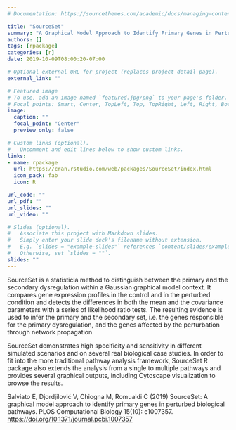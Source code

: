 ```yaml
---
# Documentation: https://sourcethemes.com/academic/docs/managing-content/

title: "SourceSet"
summary: "A Graphical Model Approach to Identify Primary Genes in Perturbed Biological Pathways"
authors: []
tags: [rpackage]
categories: [r]
date: 2019-10-09T08:00:20-07:00

# Optional external URL for project (replaces project detail page).
external_link: ""

# Featured image
# To use, add an image named `featured.jpg/png` to your page's folder.
# Focal points: Smart, Center, TopLeft, Top, TopRight, Left, Right, BottomLeft, Bottom, BottomRight.
image:
  caption: ""
  focal_point: "Center"
  preview_only: false

# Custom links (optional).
#   Uncomment and edit lines below to show custom links.
links:
- name: rpackage
  url: https://cran.rstudio.com/web/packages/SourceSet/index.html
  icon_pack: fab
  icon: R

url_code: ""
url_pdf: ""
url_slides: ""
url_video: ""

# Slides (optional).
#   Associate this project with Markdown slides.
#   Simply enter your slide deck's filename without extension.
#   E.g. `slides = "example-slides"` references `content/slides/example-slides.md`.
#   Otherwise, set `slides = ""`.
slides: ""
---
```


SourceSet is a statisticla method to distinguish between the primary and the secondary dysregulation within a Gaussian graphical model context. It compares gene expression profiles in the control and in the perturbed condition and detects the differences in both the mean and the covariance parameters with a series of likelihood ratio tests. The resulting evidence is used to infer the primary and the secondary set, i.e. the genes responsible for the primary dysregulation, and the genes affected by the perturbation through network propagation. 

SourceSet demonstrates high specificity and sensitivity in different simulated scenarios and on several real biological case studies. In order to fit into the more traditional pathway analysis framework, SourceSet R package also extends the analysis from a single to multiple pathways and provides several graphical outputs, including Cytoscape visualization to browse the results.

Salviato E, Djordjilović V, Chiogna M, Romualdi C (2019) SourceSet: A graphical model approach to identify primary genes in perturbed biological pathways. PLOS Computational Biology 15(10): e1007357. https://doi.org/10.1371/journal.pcbi.1007357